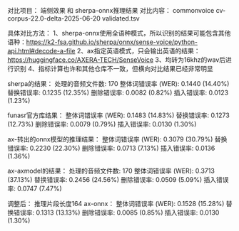 对比项目：
端侧效果 和 sherpa-onnx推理结果
对比内容：
commonvoice cv-corpus-22.0-delta-2025-06-20 validated.tsv

具体对比方法：
1、sherpa-onnx使用全语种模式，所以识别的结果可能包含其他语种：https://k2-fsa.github.io/sherpa/onnx/sense-voice/python-api.html#decode-a-file
2、ax指定英语模式，只会输出英语的结果：https://huggingface.co/AXERA-TECH/SenseVoice
3、均转为16khz的wav后进行识别
4、指标计算也许和其他仓库不一致，但横向对比结果已经非常明显


sherpa的结果：
处理的音频文件数: 170
整体词错误率 (WER): 0.1440 (14.40%)
  替换错误率: 0.1235 (12.35%)
  删除错误率: 0.0082 (0.82%)
  插入错误率: 0.0123 (1.23%)

funasr官方库结果：
整体词错误率 (WER): 0.1483 (14.83%)
  替换错误率: 0.1273 (12.73%)
  删除错误率: 0.0079 (0.79%)
  插入错误率: 0.0130 (1.30%)

ax-转出的onnx模型的推理结果：
整体词错误率 (WER): 0.3079 (30.79%)
  替换错误率: 0.2230 (22.30%)
  删除错误率: 0.0713 (7.13%)
  插入错误率: 0.0136 (1.36%)

ax-axmodel的结果：
处理的音频文件数: 170
整体词错误率 (WER): 0.3713 (37.13%)
  替换错误率: 0.2456 (24.56%)
  删除错误率: 0.0509 (5.09%)
  插入错误率: 0.0747 (7.47%)



调整后：
推理片段长度164
ax-onnx：
整体词错误率 (WER): 0.1528 (15.28%)
  替换错误率: 0.1313 (13.13%)
  删除错误率: 0.0085 (0.85%)
  插入错误率: 0.0130 (1.30%)


